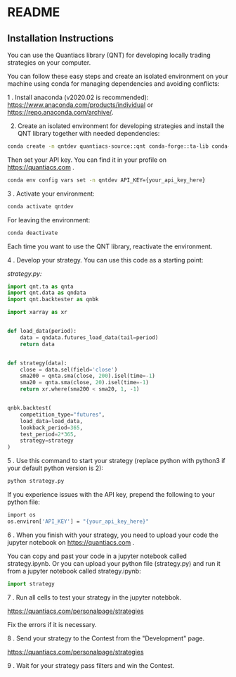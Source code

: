 # README

## Installation Instructions

You can use the Quantiacs library (QNT) for developing locally trading strategies on your computer.

You can follow these easy steps and create an isolated environment on your machine using conda for managing dependencies and avoiding conflicts:

1 . Install anaconda (v2020.02 is recommended): https://www.anaconda.com/products/individual or https://repo.anaconda.com/archive/.


2. Create an isolated environment for developing strategies and install the QNT library together with needed dependencies:
```bash
conda create -n qntdev quantiacs-source::qnt conda-forge::ta-lib conda-forge::dash=1.18 python=3.7
```

Then set your API key. You can find it in your profile on https://quantiacs.com .
```bash
conda env config vars set -n qntdev API_KEY={your_api_key_here}
```

3 . Activate your environment:
```bash
conda activate qntdev
```
For leaving the environment:
```bash
conda deactivate
```
Each time you want to use the QNT library, reactivate the environment.

4 . Develop your strategy. You can use this code as a starting point:

*strategy.py:*
```python
import qnt.ta as qnta
import qnt.data as qndata
import qnt.backtester as qnbk

import xarray as xr


def load_data(period):
    data = qndata.futures_load_data(tail=period)
    return data


def strategy(data):
    close = data.sel(field='close')
    sma200 = qnta.sma(close, 200).isel(time=-1)
    sma20 = qnta.sma(close, 20).isel(time=-1)
    return xr.where(sma200 < sma20, 1, -1)


qnbk.backtest(
    competition_type="futures",
    load_data=load_data,
    lookback_period=365,
    test_period=2*365,
    strategy=strategy
)
```

5 . Use this command to start your strategy (replace python with python3 if your default python version is 2):
```bash
python strategy.py
```

If you experience issues with the API key, prepend the following to your python file:
```bash
import os
os.environ['API_KEY'] = "{your_api_key_here}"
```

6 . When you finish with your strategy, you need to upload 
your code the jupyter notebook on https://quantiacs.com .

You can copy and past your code in a jupyter notebook called strategy.ipynb. 
Or you can upload your python file (strategy.py) and run it from a jupyter notebook called strategy.ipynb:
```python
import strategy
```

7 . Run all cells to test your strategy in the jupyter notebbok.

https://quantiacs.com/personalpage/strategies

Fix the errors if it is necessary.


8 . Send your strategy to the Contest from the "Development" page.

https://quantiacs.com/personalpage/strategies

9 . Wait for your strategy pass filters and win the Contest.
